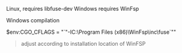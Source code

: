 Linux, requires libfuse-dev
Windows requires WinFsp

Windows compilation

$env:CGO_CFLAGS = "\`"-IC:\Program Files (x86)\WinFsp\inc\fuse\`""
> adjust according to installation location of WinFSP
